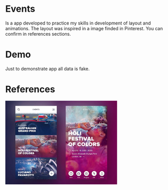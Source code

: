 # Events
Is a app developed to practice my skills in development of layout and animations. The layout was inspired in a image finded in Pinterest. You can confirm in references sections.

# Demo
Just to demonstrate app all data is fake.


# References
<a href="https://br.pinterest.com/pin/779052435515441662/">
  <img src="images/layout.jpg" width="350">
</a>
